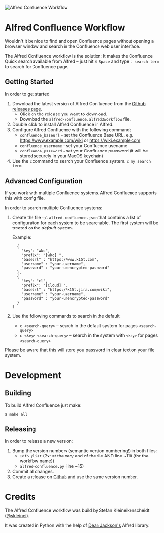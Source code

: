 ![Alfred Confluence Workflow](https://github.com/skleinei/alfred-confluence/raw/master/design/banner.png)


# Alfred Confluence Workflow

Wouldn't it be nice to find and open Confluence pages without opening a browser window and search in the Confluence web user interface.

The Alfred Confluence workflow is the solution: It makes the Confluence Quick search available from Alfred – just hit `⌘ Space` and type `c search term` to search for Confluence page.


## Getting Started

In order to get started

1. Download the latest version of Alfred Confluence from the [Github releases page](https://github.com/skleinei/alfred-confluence/releases).
   * Click on the release you want to download.
   * Download the `alfred-confluence.alfred3workflow` file.
2. Double click to install Alfred Confluence in Alfred.
3. Configure Alfred Confluence with the following commands
   * `confluence_baseurl` - set the Confluence Base URL, e.g. 
     https://www.example.com/wiki or https://wiki.example.com
   * `confluence_username` - set your Confluence usename
   * `confluence_password` - set your Confluence password (it will be stored 
     securely in your MacOS keychain)
4. Use the `c` command to search your Confluence system. `c my search term`



## Advanced Configuration

If you work with multiple Confluence systems, Alfred Confluence supports this 
with config file.

In order to search multiple Confluence systems:

1. Create the file `~/.alfred-confluence.json` that contains a list of
   configuration for each system to be searchable. The first system will be
   treated as the _default_ system. 
   
   Example:
   
   ```[
     {
       "key": "wkc",
       "prefix": "[wkc] ",
       "baseUrl" : "https://www.k15t.com",
       "username" : "your-username",
       "password" : "your-unencrypted-password"
     },
     {
       "key": "cl",
       "prefix": "[Cloud] ",
       "baseUrl" : "https://k15t.jira.com/wiki",
       "username" : "your-username",
       "password" : "your-unencrypted-password"
     }
   ]
   ```
2. Use the following commands to search in the default
   * `c <search-query>` – search in the default system for pages `<search-query>`
   * `c <key> <search-query>` – search in the system with `<key>` for pages `<search-query>`

Please be aware that this will store you password in clear text on your file system.


# Development

## Building

To build Alfred Confluence just make:

```
$ make all
```

## Releasing

In order to release a new version:

1. Bump the version numbers (semantic version numbering!) in both files:
   * `Info.plist` (2x: at the very end of the file AND line ~110 (for the workflow name))
   * `alfred-confluence.py` (line ~15)
2. Commit all changes.
3. Create a release on [Github](https://help.github.com/categories/releases/)
   and use the same version number.


# Credits

The Alfred Confluence workflow was build by Stefan Kleineikenscheidt 
([@skleinei](https://twitter.com/skleinei)). 

It was created in Python with the help of 
[Dean Jackson's](https://github.com/deanishe/alfred-workflow) Alfred library. 